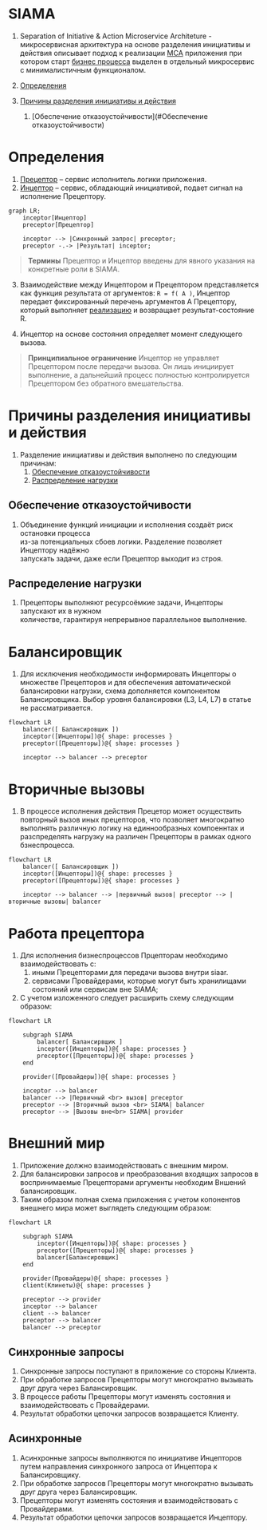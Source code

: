 # SIAMA 

1. Separation of Initiative & Action Microservice Architeture - микросервисная 
архитектура на основе разделения инициативы и действия описывает подход к 
реализации [МСА](./glossary/МСА.md) приложения при котором старт [бизнес 
процесса](./glossary/Бизнеспроцесс.md) выделен в отдельный микросервис с 
минималистичным функционалом.


1. [Определения](#Определения)
0. [Причины разделения инициативы и действия](#Причины-разделения-инициативы-и-действия)
    1. [Обеспечение отказоустойчивости](#Обеспечение отказоустойчивости)


# Определения

1. [Прецептор](./glossary/Прецептор.md) – сервис исполнитель логики приложения.
0. [Инцептор](./glossary/Инцептор.md) – сервис, обладающий инициативой, подает 
сигнал на исполнение Прецептору.

```mermaid
graph LR;
    inceptor[Инцептор]
    preceptor[Прецептор]

    inceptor --> |Синхронный запрос| preceptor;
    preceptor -.-> |Результат| inceptor;
```

> **Термины** 
> Прецептор и Инцептор введены для явного указания на конкретные 
> роли в SIAMA.


3. Взаимодействие между Инцептором и Прецептором представляется как функция 
результата от аргументов: ```R = f( A )```, Инцептор передает фиксированный 
перечень аргументов A Прецептору, который выполняет 
[реализацию](./glossary/Rig.md) и возвращает результат-состояние R.

4. Инцептор на основе состояния определяет момент следующего вызова.

> **Принципиальное ограничение**
> Инцептор не управляет Прецептором после передачи вызова.
> Он лишь инициирует выполнение, а дальнейший процесс полностью
> контролируется Прецептором без обратного вмешательства.




# Причины разделения инициативы и действия

1. Разделение инициативы и действия выполнено по следующим причинам:
    1. [Обеспечение отказоустойчивости](#обеспечение-отказоустойчивости)
    2. [Распределение нагрузки](#распределение-нагрузки)



## Обеспечение отказоустойчивости

1. Объединение функций инициации и исполнения создаёт риск остановки процесса  
   из-за потенциальных сбоев логики. Разделение позволяет Инцептору надёжно  
   запускать задачи, даже если Прецептор выходит из строя.



## Распределение нагрузки 

1. Прецепторы выполняют ресурсоёмкие задачи, Инцепторы запускают их в нужном  
   количестве, гарантируя непрерывное параллельное выполнение.



# Балансировщик

1. Для исключения необходимости информировать Инцепторы о множестве Прецепторов 
   и для обеспечения автоматической балансировки нагрузки, схема дополняется 
   компонентом Балансировщика. Выбор уровня балансировки (L3, L4, L7) в статье 
   не рассматривается.

```mermaid
flowchart LR
    balancer([ Балансировщик ])
    inceptor([Инцепторы])@{ shape: processes }
    preceptor([Прецепторы])@{ shape: processes }

    inceptor --> balancer --> preceptor
```


# Вторичные вызовы

1. В процессе исполнения действия Прецетор может осуществить повторный вызов
иных прецепторов, что позволяет многократно выполнять различную логику на 
единнообразных компоеннтах и разспределять нагрузку на различен Прецепторы
в рамках одного бзнеспроцесса.

```mermaid
flowchart LR
    balancer([ Балансировщик ])
    inceptor([Инцепторы])@{ shape: processes }
    preceptor([Прецепторы])@{ shape: processes }

    inceptor --> balancer --> |первичный вызов| preceptor --> |вторичные вызовы| balancer
```



# Работа прецептора

1. Для исполнения бизнеспроцессов Прцепторам необходимо взаимодействовать с:
    1. иными Прецепторами для передачи вызова внутри siaar.
    0. сервисами Провайдерами, которые могут быть хранилищами состояний 
    или сервисам вне SIAMA;
2. С учетом изложенного следует расширить схему следующим образом:

```mermaid
flowchart LR

    subgraph SIAMA
        balancer[ Балансирвщик ]
        inceptor([Инцепторы])@{ shape: processes }
        preceptor([Прецепторы])@{ shape: processes }
    end

    provider([Провайдеры])@{ shape: processes }

    inceptor --> balancer
    balancer --> |Первичный <br> вызов| preceptor
    preceptor --> |Вторичный вызов <br> SIAMA| balancer
    preceptor --> |Вызовы вне<br> SIAMA| provider
```


# Внешний мир

1. Приложение должно взаимодействовать с внешним миром.
2. Для балансировки запросов и преобразования входящих запросов в воспринимаемые 
Прецепторами аргументы необходим Вншений балансировщик.
3. Таким образом полная схема приложения с учетом копонентов внешнего мира может 
выглядеть следующим образом:

```mermaid
flowchart LR
    
    subgraph SIAMA
        inceptor([Инцепторы])@{ shape: processes }
        preceptor([Прецепторы])@{ shape: processes }
        balancer[Балансировщик]
    end

    provider(Провайдеры)@{ shape: processes }
    client(Клинеты)@{ shape: processes }

    preceptor --> provider
    inceptor --> balancer
    client --> balancer
    preceptor --> balancer
    balancer --> preceptor
```



## Синхронные запросы

1. Синхронные запросы поступают в приложение со стороны Клиента.
0. При обработке запросов Прецепторы могут многократно вызывать друг друга через Балансировщик.
0. В процессе работы Прецепторы могут изменять состояния и взаимодействовать с Провайдерами.
0. Результат обработки цепочки запросов возвращается Клиенту.



## Асинхронные

1. Асинхронные запросы выполняются по инициативе Инцепторов путем направления 
синхронного запроса от Инцептора к Балансировщику.
0. При обработке запросов Прецепторы могут многократно вызывать друг друга 
через Балансировщик.
0. Прецепторы могут изменять состояния и взаимодействовать с Провайдерами.
0. Результат обработки цепочки запросов возвращается Инцептору.


